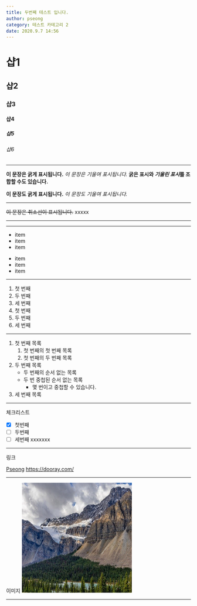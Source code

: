 ```yaml
---
title: 두번째 테스트 입니다.
author: pseong
category: 테스트 카테고리 2
date: 2020.9.7 14:56
---
```

# 샵1
## 샵2
### 샵3
#### 샵4
##### 샵5
###### 샵6

----

**이 문장은 굵게 표시됩니다.**
*이 문장은 기울여 표시됩니다.*
**굵은 표시와 *기울린 표시*를 조합할 수도 있습니다.**

__이 문장도 굵게 표시됩니다.__
_이 문장도 기울여 표시됩니다._

----

~~이 문장은 취소선이 표시됩니다.~~   xxxxx

---

---

* item
* item
* item

- item
- item
- item

---

1. 첫 번째
2. 두 번째
3. 세 번째
1. 첫 번째
1. 두 번째
1. 세 번째

---

1. 첫 번째 목록
    1. 첫 번째의 첫 번째 목록
    1. 첫 번째의 두 번째 목록
1. 두 번째 목록
    - 두 번째의 순서 없는 목록
    - 두 번 중첩된 순서 없는 목록
        - 몇 번이고 중첩할 수 있습니다.
1. 세 번째 목록

---

체크리스트

- [x] 첫번째
- [ ] 두번째
- [ ] 세번째
xxxxxxx

---

링크

[Pseong](https://pseong.kr/)
https://dooray.com/

---

이미지
<img src="/static/images/pic.png"  width="300" height="300">

---